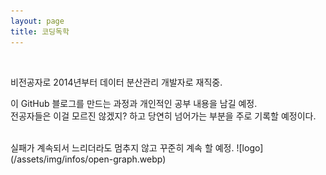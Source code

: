 ```yaml
---
layout: page
title: 코딩독학
---
```

<br>

비전공자로 2014년부터 데이터 분산관리 개발자로 재직중.  

이 GitHub 블로그를 만드는 과정과 개인적인 공부 내용을 남길 예정.  
전공자들은 이걸 모르진 않겠지? 하고 당연히 넘어가는 부분을 주로 기록할 예정이다.  

<br>
실패가 계속되서 느리더라도 멈추지 않고 꾸준히 계속 할 예정.
![logo](/assets/img/infos/open-graph.webp)  


